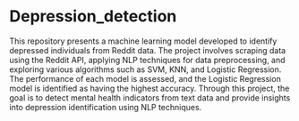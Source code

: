 # Depression_detection

This repository presents a machine learning model developed to identify depressed individuals from Reddit data. The project involves scraping data using the Reddit API, applying NLP techniques for data preprocessing, and exploring various algorithms such as SVM, KNN, and Logistic Regression. The performance of each model is assessed, and the Logistic Regression model is identified as having the highest accuracy. Through this project, the goal is to detect mental health indicators from text data and provide insights into depression identification using NLP techniques.

